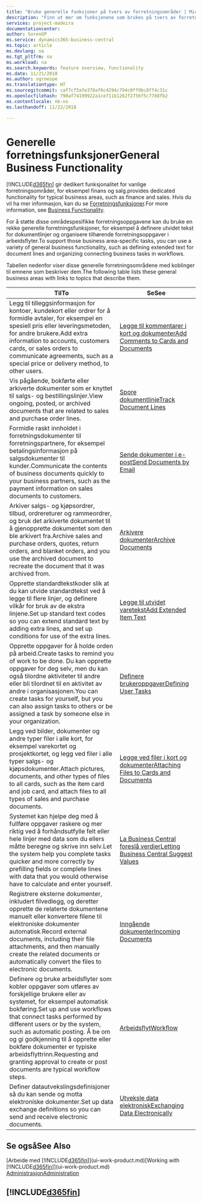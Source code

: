```yaml
---
title: "Bruke generelle funksjoner på tvers av forretningsområder | Microsoft-dokumentasjon"
description: "Finn ut mer om funksjonene som brukes på tvers av forretningsområder i Business Central."
services: project-madeira
documentationcenter: 
author: SorenGP
ms.service: dynamics365-business-central
ms.topic: article
ms.devlang: na
ms.tgt_pltfrm: na
ms.workload: na
ms.search.keywords: feature overview, functionality
ms.date: 11/21/2018
ms.author: sgroespe
ms.translationtype: HT
ms.sourcegitcommit: caf7cf5afe370af0c4294c794c0ff9bc8ff4c31c
ms.openlocfilehash: 790af74199922a1ce711b1262f2756f5c7788fb2
ms.contentlocale: nb-no
ms.lasthandoff: 11/22/2018

---
```

# <a name="general-business-functionality"></a><span data-ttu-id="0864c-103">Generelle forretningsfunksjoner</span><span class="sxs-lookup"><span data-stu-id="0864c-103">General Business Functionality</span></span>
[!INCLUDE[d365fin](includes/d365fin_md.md)] <span data-ttu-id="0864c-104">gir dedikert funksjonalitet for vanlige forretningsområder, for eksempel finans og salg.</span><span class="sxs-lookup"><span data-stu-id="0864c-104">provides dedicated functionality for typical business areas, such as finance and sales.</span></span> <span data-ttu-id="0864c-105">Hvis du vil ha mer informasjon, kan du se [Forretningsfunksjoner](across-business-functionality.md).</span><span class="sxs-lookup"><span data-stu-id="0864c-105">For more information, see [Business Functionality](across-business-functionality.md).</span></span>

<span data-ttu-id="0864c-106">For å støtte disse områdespesifikke forretningsoppgavene kan du bruke en rekke generelle forretningsfunksjoner, for eksempel å definere utvidet tekst for dokumentlinjer og organisere tilhørende forretningsoppgaver i arbeidsflyter.</span><span class="sxs-lookup"><span data-stu-id="0864c-106">To support those business area-specific tasks, you can use a variety of general business functionality, such as defining extended text for document lines and organizing connecting business tasks in workflows.</span></span>

<span data-ttu-id="0864c-107">Tabellen nedenfor viser disse generelle forretningsområdene med koblinger til emnene som beskriver dem.</span><span class="sxs-lookup"><span data-stu-id="0864c-107">The following table lists these general business areas with links to topics that describe them.</span></span>

| <span data-ttu-id="0864c-108">Til</span><span class="sxs-lookup"><span data-stu-id="0864c-108">To</span></span> | <span data-ttu-id="0864c-109">Se</span><span class="sxs-lookup"><span data-stu-id="0864c-109">See</span></span> |
| --- | --- |
|<span data-ttu-id="0864c-110">Legg til tilleggsinformasjon for kontoer, kundekort eller ordrer for å formidle avtaler, for eksempel en spesiell pris eller leveringsmetoden, for andre brukere.</span><span class="sxs-lookup"><span data-stu-id="0864c-110">Add extra information to accounts, customers cards, or sales orders to communicate agreements, such as a special price or delivery method, to other users.</span></span>|[<span data-ttu-id="0864c-111">Legge til kommentarer i kort og dokumenter</span><span class="sxs-lookup"><span data-stu-id="0864c-111">Add Comments to Cards and Documents</span></span>](across-how-use-comments.md)|
|<span data-ttu-id="0864c-112">Vis pågående, bokførte eller arkiverte dokumenter som er knyttet til salgs- og bestillingslinjer.</span><span class="sxs-lookup"><span data-stu-id="0864c-112">View ongoing, posted, or archived documents that are related to sales and purchase order lines.</span></span>|[<span data-ttu-id="0864c-113">Spore dokumentlinje</span><span class="sxs-lookup"><span data-stu-id="0864c-113">Track Document Lines</span></span>](across-how-to-track-document-lines.md)|
| <span data-ttu-id="0864c-114">Formidle raskt innholdet i forretningsdokumenter til forretningspartnere, for eksempel betalingsinformasjon på salgsdokumenter til kunder.</span><span class="sxs-lookup"><span data-stu-id="0864c-114">Communicate the contents of business documents quickly to your business partners, such as the payment information on sales documents to customers.</span></span> |[<span data-ttu-id="0864c-115">Sende dokumenter i e-post</span><span class="sxs-lookup"><span data-stu-id="0864c-115">Send Documents by Email</span></span>](ui-how-send-documents-email.md) |
|<span data-ttu-id="0864c-116">Arkiver salgs- og kjøpsordrer, tilbud, ordrereturer og rammeordrer, og bruk det arkiverte dokumentet til å gjenopprette dokumentet som den ble arkivert fra.</span><span class="sxs-lookup"><span data-stu-id="0864c-116">Archive sales and purchase orders, quotes, return orders, and blanket orders, and you use the archived document to recreate the document that it was archived from.</span></span>|[<span data-ttu-id="0864c-117">Arkivere dokumenter</span><span class="sxs-lookup"><span data-stu-id="0864c-117">Archive Documents</span></span>](across-how-to-archive-documents.md)|
| <span data-ttu-id="0864c-118">Opprette standardtekstkoder slik at du kan utvide standardtekst ved å legge til flere linjer, og definere vilkår for bruk av de ekstra linjene.</span><span class="sxs-lookup"><span data-stu-id="0864c-118">Set up standard text codes so you can extend standard text by adding extra lines, and set up conditions for use of the extra lines.</span></span> |[<span data-ttu-id="0864c-119">Legge til utvidet varetekst</span><span class="sxs-lookup"><span data-stu-id="0864c-119">Add Extended Item Text</span></span>](ui-how-define-ext-text.md) |
|<span data-ttu-id="0864c-120">Opprette oppgaver for å holde orden på arbeid.</span><span class="sxs-lookup"><span data-stu-id="0864c-120">Create tasks to remind you of work to be done.</span></span> <span data-ttu-id="0864c-121">Du kan opprette oppgaver for deg selv, men du kan også tilordne aktiviteter til andre eller bli tilordnet til en aktivitet av andre i organisasjonen.</span><span class="sxs-lookup"><span data-stu-id="0864c-121">You can create tasks for yourself, but you can also assign tasks to others or be assigned a task by someone else in your organization.</span></span>|[<span data-ttu-id="0864c-122">Definere brukeroppgaver</span><span class="sxs-lookup"><span data-stu-id="0864c-122">Defining User Tasks</span></span>](across-user-tasks.md)|
|<span data-ttu-id="0864c-123">Legg ved bilder, dokumenter og andre typer filer i alle kort, for eksempel varekortet og prosjektkortet, og legg ved filer i alle typer salgs- og kjøpsdokumenter.</span><span class="sxs-lookup"><span data-stu-id="0864c-123">Attach pictures, documents, and other types of files to all cards, such as the item card and job card, and attach files to all types of sales and purchase documents.</span></span>|[<span data-ttu-id="0864c-124">Legge ved filer i kort og dokumenter</span><span class="sxs-lookup"><span data-stu-id="0864c-124">Attaching Files to Cards and Documents</span></span>](across-attach-document-master-data.md)|
|<span data-ttu-id="0864c-125">Systemet kan hjelpe deg med å fullføre oppgaver raskere og mer riktig ved å forhåndsutfylle felt eller hele linjer med data som du ellers måtte beregne og skrive inn selv.</span><span class="sxs-lookup"><span data-stu-id="0864c-125">Let the system help you complete tasks quicker and more correctly by prefilling fields or complete lines with data that you would otherwise have to calculate and enter yourself.</span></span>|[<span data-ttu-id="0864c-126">La Business Central foreslå verdier</span><span class="sxs-lookup"><span data-stu-id="0864c-126">Letting Business Central Suggest Values</span></span>](ui-let-system-suggest-values.md)|
|<span data-ttu-id="0864c-127">Registrere eksterne dokumenter, inkludert filvedlegg, og deretter opprette de relaterte dokumentene manuelt eller konvertere filene til elektroniske dokumenter automatisk.</span><span class="sxs-lookup"><span data-stu-id="0864c-127">Record external documents, including their file attachments, and then manually create the related documents or automatically convert the files to electronic documents.</span></span>|[<span data-ttu-id="0864c-128">Inngående dokumenter</span><span class="sxs-lookup"><span data-stu-id="0864c-128">Incoming Documents</span></span>](across-income-documents.md)|
|<span data-ttu-id="0864c-129">Definere og bruke arbeidsflyter som kobler oppgaver som utføres av forskjellige brukere eller av systemet, for eksempel automatisk bokføring.</span><span class="sxs-lookup"><span data-stu-id="0864c-129">Set up and use workflows that connect tasks performed by different users or by the system, such as automatic posting.</span></span> <span data-ttu-id="0864c-130">Å be om og gi godkjenning til å opprette eller bokføre dokumenter er typiske arbeidsflyttrinn.</span><span class="sxs-lookup"><span data-stu-id="0864c-130">Requesting and granting approval to create or post documents are typical workflow steps.</span></span>|[<span data-ttu-id="0864c-131">Arbeidsflyt</span><span class="sxs-lookup"><span data-stu-id="0864c-131">Workflow</span></span>](across-workflow.md)|
| <span data-ttu-id="0864c-132">Definer datautvekslingsdefinisjoner så du kan sende og motta elektroniske dokumenter.</span><span class="sxs-lookup"><span data-stu-id="0864c-132">Set up data exchange definitions so you can send and receive electronic documents.</span></span> |[<span data-ttu-id="0864c-133">Utveksle data elektronisk</span><span class="sxs-lookup"><span data-stu-id="0864c-133">Exchanging Data Electronically</span></span>](across-data-exchange.md) |

## <a name="see-also"></a><span data-ttu-id="0864c-134">Se også</span><span class="sxs-lookup"><span data-stu-id="0864c-134">See Also</span></span>
<span data-ttu-id="0864c-135">[Arbeide med [!INCLUDE[d365fin](includes/d365fin_md.md)]](ui-work-product.md)</span><span class="sxs-lookup"><span data-stu-id="0864c-135">[Working with [!INCLUDE[d365fin](includes/d365fin_md.md)]](ui-work-product.md)</span></span>  
[<span data-ttu-id="0864c-136">Administrasjon</span><span class="sxs-lookup"><span data-stu-id="0864c-136">Administration</span></span>](admin-setup-and-administration.md)

## [!INCLUDE[d365fin](includes/free_trial_md.md)]  

